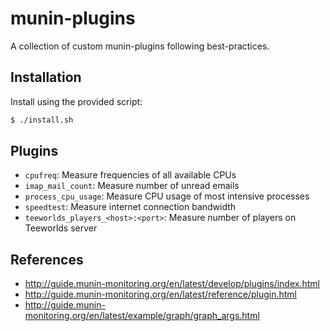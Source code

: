 # munin-plugins

A collection of custom munin-plugins following best-practices.


## Installation

Install using the provided script:
```bash
$ ./install.sh
```


## Plugins

* `cpufreq`: Measure frequencies of all available CPUs
* `imap_mail_count`: Measure number of unread emails
* `process_cpu_usage`: Measure CPU usage of most intensive processes
* `speedtest`: Measure internet connection bandwidth
* `teeworlds_players_<host>:<port>`: Measure number of players on Teeworlds server


## References

* http://guide.munin-monitoring.org/en/latest/develop/plugins/index.html
* http://guide.munin-monitoring.org/en/latest/reference/plugin.html
* http://guide.munin-monitoring.org/en/latest/example/graph/graph_args.html
